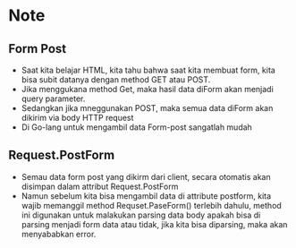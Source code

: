 # Note

## Form Post

- Saat kita belajar HTML, kita tahu bahwa saat kita membuat form, kita bisa subit datanya dengan method GET atau POST.
- Jika menggukana method Get, maka hasil data diForm akan menjadi query parameter.
- Sedangkan jika mneggunakan POST, maka semua data diForm akan dikirim via body HTTP request
- Di Go-lang untuk mengambil data Form-post sangatlah mudah

## Request.PostForm

- Semau data form post yang dikirm dari client, secara otomatis akan disimpan dalam attribut Request.PostForm
- Namun sebelum kita bisa mengambil data di attribute postform, kita wajib memanggil method Requset.PaseForm() terlebih dahulu, method ini digunakan untuk malakukan parsing data body apakah bisa di parsing menjadi form data atau tidak, jika kita bisa diparsing, maka akan menyababkan error.
